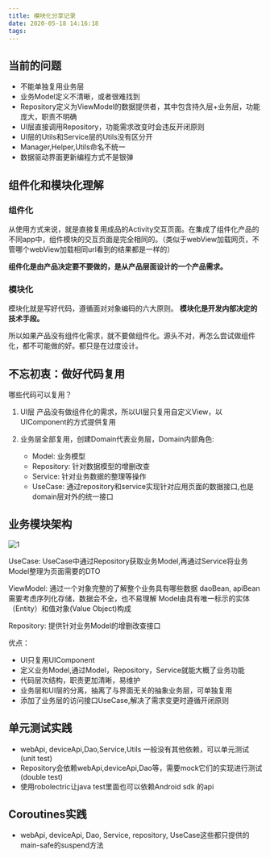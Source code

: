 ```yaml
---
title: 模块化分享记录
date: 2020-05-18 14:16:18
tags:
---
```


## 当前的问题
* 不能单独复用业务层
* 业务Model定义不清晰，或者很难找到
* Repository定义为ViewModel的数据提供者，其中包含持久层+业务层，功能庞大，职责不明确
* UI层直接调用Repository，功能需求改变时会违反开闭原则
* UI层的Utils和Service层的Utils没有区分开
* Manager,Helper,Utils命名不统一
* 数据驱动界面更新编程方式不是银弹

## 组件化和模块化理解

### 组件化
从使用方式来说，就是直接复用成品的Activity交互页面。在集成了组件化产品的不同app中，组件模块的交互页面是完全相同的。（类似于webView加载网页，不管哪个webView加载相同url看到的结果都是一样的）

**组件化是由产品决定要不要做的，是从产品层面设计的一个产品需求。**
### 模块化
模块化就是写好代码，遵循面对对象编码的六大原则。
**模块化是开发内部决定的技术手段。**

所以如果产品没有组件化需求，就不要做组件化。源头不对，再怎么尝试做组件化，都不可能做的好。都只是在过度设计。

## 不忘初衷：做好代码复用
哪些代码可以复用？
1. UI层
产品没有做组件化的需求，所以UI层只复用自定义View，以UIComponent的方式提供复用

1. 业务层全部复用，创建Domain代表业务层，Domain内部角色:
    * Model: 业务模型
    * Repository: 针对数据模型的增删改查
    * Service: 针对业务数据的整理等操作
    * UseCase: 通过repository和service实现针对应用页面的数据接口,也是domain层对外的统一接口

## 业务模块架构
![1](⁩⁩/1.jpg)

UseCase:
UseCase中通过Repository获取业务Model,再通过Service将业务Model整理为页面需要的DTO

ViewModel:
通过一个对象完整的了解整个业务具有哪些数据
daoBean, apiBean需要考虑序列化存储，数据会不全，也不易理解
Model由具有唯一标示的实体（Entity）和值对象(Value Object)构成

Repository:
提供针对业务Model的增删改查接口

优点：
* UI只复用UIComponent
* 定义业务Model,通过Model，Repository，Service就能大概了业务功能
* 代码层次结构，职责更加清晰，易维护
* 业务层和UI层的分离，抽离了与界面无关的抽象业务层，可单独复用
* 添加了业务层的访问接口UseCase,解决了需求变更时遵循开闭原则

## 单元测试实践
* webApi, deviceApi,Dao,Service,Utils 一般没有其他依赖，可以单元测试(unit test)
* Repository会依赖webApi,deviceApi,Dao等，需要mock它们的实现进行测试(double test)
* 使用robolectric让java test里面也可以依赖Android sdk 的api

## Coroutines实践
* webApi, deviceApi, Dao, Service, repository, UseCase这些都只提供的main-safe的suspend方法